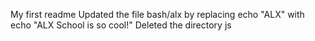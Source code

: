 My first readme
Updated the file bash/alx by replacing echo "ALX" with echo "ALX School is so cool!"
Deleted the directory js
